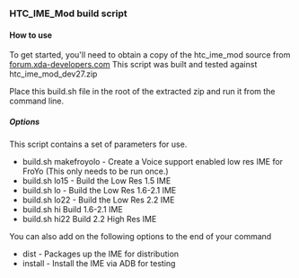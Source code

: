 ### HTC_IME_Mod build script

#### How to use

To get started, you'll need to obtain a copy of the htc_ime_mod source from 
[forum.xda-developers.com](http://forum.xda-developers.com/ "xda") This script was built and tested against htc_ime_mod_dev27.zip

Place this build.sh file in the root of the extracted zip and run it from the command line.

##### Options

This script contains a set of parameters for use.

* build.sh makefroyolo - Create a Voice support enabled low res IME for FroYo (This only needs to be run once.)  
* build.sh lo15 - Build the Low Res 1.5 IME
* build.sh lo - Build the Low Res 1.6-2.1 IME
* build.sh lo22 - Build the Low Res 2.2 IME
* build.sh hi Build 1.6-2.1 IME
* build.sh hi22 Build 2.2 High Res IME

You can also add on the following options to the end of your command
* dist - Packages up the IME for distribution
* install - Install the IME via ADB for testing